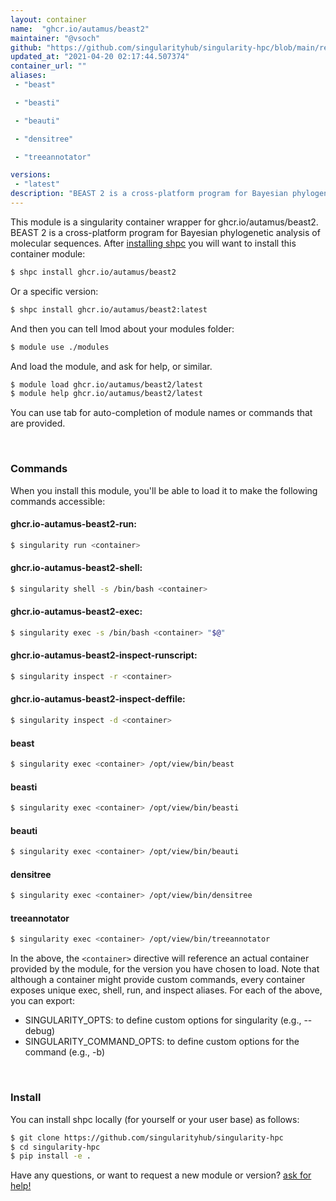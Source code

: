 ```yaml
---
layout: container
name:  "ghcr.io/autamus/beast2"
maintainer: "@vsoch"
github: "https://github.com/singularityhub/singularity-hpc/blob/main/registry/ghcr.io/autamus/beast2/container.yaml"
updated_at: "2021-04-20 02:17:44.507374"
container_url: ""
aliases:
 - "beast"

 - "beasti"

 - "beauti"

 - "densitree"

 - "treeannotator"

versions:
 - "latest"
description: "BEAST 2 is a cross-platform program for Bayesian phylogenetic analysis of molecular sequences."
---
```


This module is a singularity container wrapper for ghcr.io/autamus/beast2.
BEAST 2 is a cross-platform program for Bayesian phylogenetic analysis of molecular sequences.
After [installing shpc](#install) you will want to install this container module:

```bash
$ shpc install ghcr.io/autamus/beast2
```

Or a specific version:

```bash
$ shpc install ghcr.io/autamus/beast2:latest
```

And then you can tell lmod about your modules folder:

```bash
$ module use ./modules
```

And load the module, and ask for help, or similar.

```bash
$ module load ghcr.io/autamus/beast2/latest
$ module help ghcr.io/autamus/beast2/latest
```

You can use tab for auto-completion of module names or commands that are provided.

<br>

### Commands

When you install this module, you'll be able to load it to make the following commands accessible:

#### ghcr.io-autamus-beast2-run:

```bash
$ singularity run <container>
```

#### ghcr.io-autamus-beast2-shell:

```bash
$ singularity shell -s /bin/bash <container>
```

#### ghcr.io-autamus-beast2-exec:

```bash
$ singularity exec -s /bin/bash <container> "$@"
```

#### ghcr.io-autamus-beast2-inspect-runscript:

```bash
$ singularity inspect -r <container>
```

#### ghcr.io-autamus-beast2-inspect-deffile:

```bash
$ singularity inspect -d <container>
```


#### beast
       
```bash
$ singularity exec <container> /opt/view/bin/beast
```


#### beasti
       
```bash
$ singularity exec <container> /opt/view/bin/beasti
```


#### beauti
       
```bash
$ singularity exec <container> /opt/view/bin/beauti
```


#### densitree
       
```bash
$ singularity exec <container> /opt/view/bin/densitree
```


#### treeannotator
       
```bash
$ singularity exec <container> /opt/view/bin/treeannotator
```



In the above, the `<container>` directive will reference an actual container provided
by the module, for the version you have chosen to load. Note that although a container
might provide custom commands, every container exposes unique exec, shell, run, and
inspect aliases. For each of the above, you can export:

 - SINGULARITY_OPTS: to define custom options for singularity (e.g., --debug)
 - SINGULARITY_COMMAND_OPTS: to define custom options for the command (e.g., -b)

<br>
  
### Install

You can install shpc locally (for yourself or your user base) as follows:

```bash
$ git clone https://github.com/singularityhub/singularity-hpc
$ cd singularity-hpc
$ pip install -e .
```

Have any questions, or want to request a new module or version? [ask for help!](https://github.com/singularityhub/singularity-hpc/issues)